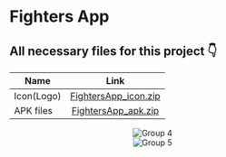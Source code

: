 # Fighters App

## All necessary files for this project :point_down:
| Name                   | Link                                                                             |
| -----------------------|:-------------------------------------------------------------------------------------:|
| Icon(Logo)   | [FightersApp_icon.zip](https://github.com/ankitkhandelwal2601/FightersApp/files/9047325/FightersApp_icon.zip)      |
| APK files  |   [FightersApp_apk.zip](https://github.com/ankitkhandelwal2601/FightersApp/files/9047373/FightersApp_apk.zip)   |


<div id="header" align="center">
    <img alt="Group 4" src="https://user-images.githubusercontent.com/108080130/177355129-54d009fe-e39a-4e2d-9f76-09775bae9ba7.png">
</div>

<div align="center">
    <img alt="Group 5" src="https://user-images.githubusercontent.com/108080130/177355485-1ca92d61-d855-4bb4-b88f-54ba3fcff1cc.png">
</div>
